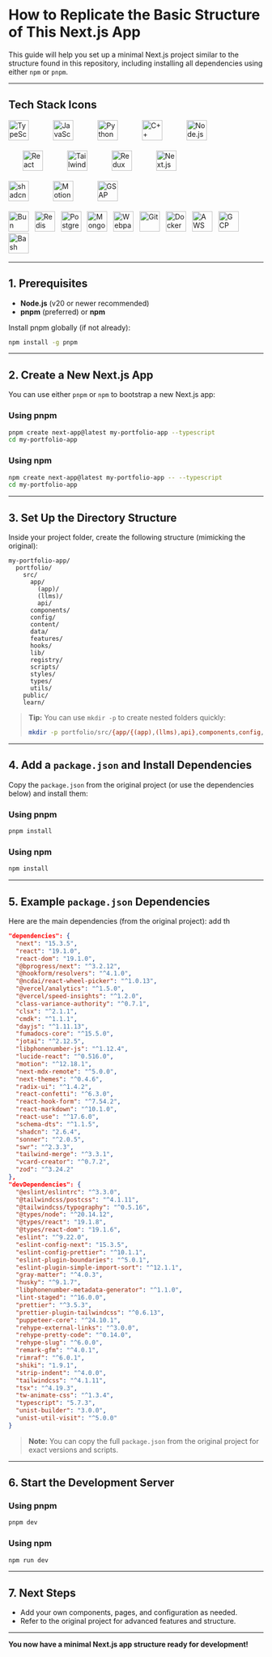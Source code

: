 # How to Replicate the Basic Structure of This Next.js App

This guide will help you set up a minimal Next.js project similar to the structure found in this repository, including installing all dependencies using either `npm` or `pnpm`.

---

## Tech Stack Icons

<div style="width:400px; display: flex; gap: 20px; align-items:center; flex-wrap:wrap; margin-bottom:20px">
    <img src="https://assets.chanhdai.com/images/tech-stack-icons/typescript.svg" alt="TypeScript" style="width: 40px">&nbsp;&nbsp;
    <img src="https://assets.chanhdai.com/images/tech-stack-icons/js.svg" alt="JavaScript" style="width: 40px;">&nbsp;&nbsp;
    <img src="https://assets.chanhdai.com/images/tech-stack-icons/python.svg" alt="Python" style="width: 40px;">&nbsp;&nbsp;
    <img src="https://raw.githubusercontent.com/marwin1991/profile-technology-icons/refs/heads/main/icons/c++.png" alt="C++" style="width: 40px; height:40px;">&nbsp;&nbsp;
    <img src="https://assets.chanhdai.com/images/tech-stack-icons/nodejs.svg" alt="Node.js" style="width: 40px;">&nbsp;&nbsp;
    <img src="https://assets.chanhdai.com/images/tech-stack-icons/react.svg" alt="React" style="width: 40px;">&nbsp;&nbsp;
    <img src="https://assets.chanhdai.com/images/tech-stack-icons/tailwindcss.svg" alt="Tailwind CSS" style="width: 40px;">&nbsp;&nbsp;
    <img src="https://assets.chanhdai.com/images/tech-stack-icons/redux.svg" alt="Redux" style="width: 40px;">&nbsp;&nbsp;
    <img src="https://assets.chanhdai.com/images/tech-stack-icons/nextjs2-light.svg" alt="Next.js" style="width: 40px;">&nbsp;&nbsp;
    <img src="https://raw.githubusercontent.com/marwin1991/profile-technology-icons/refs/heads/main/icons/shadcn_ui.png" alt="shadcn/ui" style="width: 40px;">&nbsp;&nbsp;
    <img src="https://assets.chanhdai.com/images/tech-stack-icons/motion.svg" alt="Motion" style="width: 40px;">&nbsp;&nbsp;
    <img src="https://cdn.worldvectorlogo.com/logos/gsap-greensock.svg" alt="GSAP" style="width: 40px;">&nbsp;&nbsp;
</div>
<div>  
    <img src="https://assets.chanhdai.com/images/tech-stack-icons/bun.svg" alt="Bun" style="width: 40px;">&nbsp;&nbsp;
    <img src="https://www.svgrepo.com/show/303460/redis-logo.svg" alt="Redis" style="width: 40px;">&nbsp;&nbsp;
    <img src="https://upload.wikimedia.org/wikipedia/commons/thumb/2/29/Postgresql_elephant.svg/1200px-Postgresql_elephant.svg.png" alt="PostgreSQL" style="width: 40px;">&nbsp;&nbsp;
    <img src="https://assets.chanhdai.com/images/tech-stack-icons/mongodb.svg" alt="MongoDB" style="width: 40px;">&nbsp;&nbsp;
    <img src="https://raw.githubusercontent.com/marwin1991/profile-technology-icons/refs/heads/main/icons/webpack.png" alt="Webpack" style="width: 40px;">&nbsp;&nbsp;
    <img src="https://assets.chanhdai.com/images/tech-stack-icons/git.svg" alt="Git" style="width: 40px;">&nbsp;&nbsp;
    <img src="https://assets.chanhdai.com/images/tech-stack-icons/docker.svg" alt="Docker" style="width: 40px;">&nbsp;&nbsp;
    <img src="https://svgmix.com/uploads/skillicons/29026e-aws-dark.svg" alt="AWS" style="width: 40px;">&nbsp;&nbsp;
    <img src="https://svgmix.com/uploads/skillicons/b72830-gcp-dark.svg" alt="GCP" style="width: 40px;">&nbsp;&nbsp;
    <img src="https://raw.githubusercontent.com/marwin1991/profile-technology-icons/refs/heads/main/icons/bash.png" alt="Bash" style="width: 40px;">&nbsp;&nbsp;
</div>

---

## 1. Prerequisites

- **Node.js** (v20 or newer recommended)
- **pnpm** (preferred) or **npm**

Install pnpm globally (if not already):

```sh
npm install -g pnpm
```

---

## 2. Create a New Next.js App

You can use either `pnpm` or `npm` to bootstrap a new Next.js app:

### Using pnpm
```sh
pnpm create next-app@latest my-portfolio-app --typescript
cd my-portfolio-app
```

### Using npm
```sh
npm create next-app@latest my-portfolio-app -- --typescript
cd my-portfolio-app
```

---

## 3. Set Up the Directory Structure

Inside your project folder, create the following structure (mimicking the original):

```
my-portfolio-app/
  portfolio/
    src/
      app/
        (app)/
        (llms)/
        api/
      components/
      config/
      content/
      data/
      features/
      hooks/
      lib/
      registry/
      scripts/
      styles/
      types/
      utils/
    public/
    learn/
```

> **Tip:** You can use `mkdir -p` to create nested folders quickly:
>
> ```sh
> mkdir -p portfolio/src/{app/{(app),(llms),api},components,config,content,data,features,hooks,lib,registry,scripts,styles,types,utils} portfolio/public portfolio/learn
> ```

---

## 4. Add a `package.json` and Install Dependencies

Copy the `package.json` from the original project (or use the dependencies below) and install them:

### Using pnpm
```sh
pnpm install
```

### Using npm
```sh
npm install
```

---

## 5. Example `package.json` Dependencies

Here are the main dependencies (from the original project):
add th

```json
"dependencies": {
  "next": "15.3.5",
  "react": "19.1.0",
  "react-dom": "19.1.0",
  "@bprogress/next": "^3.2.12",
  "@hookform/resolvers": "^4.1.0",
  "@ncdai/react-wheel-picker": "^1.0.13",
  "@vercel/analytics": "^1.5.0",
  "@vercel/speed-insights": "^1.2.0",
  "class-variance-authority": "^0.7.1",
  "clsx": "^2.1.1",
  "cmdk": "^1.1.1",
  "dayjs": "^1.11.13",
  "fumadocs-core": "^15.5.0",
  "jotai": "^2.12.5",
  "libphonenumber-js": "^1.12.4",
  "lucide-react": "^0.516.0",
  "motion": "^12.18.1",
  "next-mdx-remote": "^5.0.0",
  "next-themes": "^0.4.6",
  "radix-ui": "^1.4.2",
  "react-confetti": "^6.3.0",
  "react-hook-form": "^7.54.2",
  "react-markdown": "^10.1.0",
  "react-use": "^17.6.0",
  "schema-dts": "^1.1.5",
  "shadcn": "2.6.4",
  "sonner": "^2.0.5",
  "swr": "^2.3.3",
  "tailwind-merge": "^3.3.1",
  "vcard-creator": "^0.7.2",
  "zod": "^3.24.2"
},
"devDependencies": {
  "@eslint/eslintrc": "^3.3.0",
  "@tailwindcss/postcss": "^4.1.11",
  "@tailwindcss/typography": "^0.5.16",
  "@types/node": "^20.14.12",
  "@types/react": "19.1.8",
  "@types/react-dom": "19.1.6",
  "eslint": "^9.22.0",
  "eslint-config-next": "15.3.5",
  "eslint-config-prettier": "^10.1.1",
  "eslint-plugin-boundaries": "^5.0.1",
  "eslint-plugin-simple-import-sort": "^12.1.1",
  "gray-matter": "^4.0.3",
  "husky": "^9.1.7",
  "libphonenumber-metadata-generator": "^1.1.0",
  "lint-staged": "^16.0.0",
  "prettier": "^3.5.3",
  "prettier-plugin-tailwindcss": "^0.6.13",
  "puppeteer-core": "^24.10.1",
  "rehype-external-links": "^3.0.0",
  "rehype-pretty-code": "^0.14.0",
  "rehype-slug": "^6.0.0",
  "remark-gfm": "^4.0.1",
  "rimraf": "^6.0.1",
  "shiki": "1.9.1",
  "strip-indent": "^4.0.0",
  "tailwindcss": "^4.1.11",
  "tsx": "^4.19.3",
  "tw-animate-css": "^1.3.4",
  "typescript": "5.7.3",
  "unist-builder": "3.0.0",
  "unist-util-visit": "^5.0.0"
}
```

> **Note:** You can copy the full `package.json` from the original project for exact versions and scripts.

---

## 6. Start the Development Server

### Using pnpm
```sh
pnpm dev
```

### Using npm
```sh
npm run dev
```

---

## 7. Next Steps
- Add your own components, pages, and configuration as needed.
- Refer to the original project for advanced features and structure.

---

**You now have a minimal Next.js app structure ready for development!** 